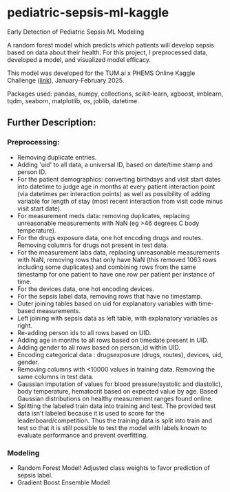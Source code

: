# pediatric-sepsis-ml-kaggle

Early Detection of Pediatric Sepsis ML Modeling

A random forest model which predicts which patients will develop sepsis based on data about their health. For this project, I preprocessed data, developed a model, and visualized model efficacy.

This model was developed for the TUM.ai x PHEMS Online Kaggle Challenge ([link](https://www.kaggle.com/competitions/phems-hackathon-early-sepsis-prediction/l)), January-February 2025.

Packages used: pandas, numpy, collections, scikit-learn, xgboost, imblearn, tqdm, seaborn, matplotlib, os, joblib, datetime.

## Further Description:
### Preprocessing:
* Removing duplicate entries.
* Adding 'uid' to all data, a universal ID, based on date/time stamp and person ID.
* For the patient demographics: converting birthdays and visit start dates into datetime to judge age in months at every patient interaction point (via datetimes per interaction points) as well as possibility of adding variable for length of stay (most recent interaction from visit code minus visit start date).
* For measurement meds data: removing duplicates, replacing unreasonable measurements with NaN (eg >46 degrees C body temperature).
* For the drugs exposure data, one hot encoding drugs and routes. Removing columns for drugs not present in test data.
* For the measurement labs data, replacing unreasonable measurements with NaN, removing rows that only have NaN (this removed 1063 rows including some duplicates) and combining rows from the same timestamp for one patient to have one row per patient per instance of time.
* For the devices data, one hot encoding devices.
* For the sepsis label data, removing rows that have no timestamp.
* Outer joining tables based on uid for explanatory variables with time-based measurements.
* Left joining with sepsis data as left table, with explanatory variables as right.
* Re-adding person ids to all rows based on UID.
* Adding age in months to all rows based on timedate present in UID.
* Adding gender to all rows based on person_id within UID.
* Encoding categorical data : drugsexposure (drugs, routes), devices, uid, gender.
* Removing columns with <10000 values in training data. Removing the same columns in test data.
* Gaussian imputation of values for blood pressure(systolic and diastolic), body temperature, hematocrit based on expected value by age. Based Gaussian distributions on healthy measurement ranges found online.
* Splitting the labeled train data into training and test. The provided test data isn't labeled because it is used to score for the leaderboard/competition. Thus the training data is split into train and test so that it is still possible to test the model with labels known to evaluate performance and prevent overfitting.

### Modeling
* Random Forest Model! Adjusted class weights to favor prediction of sepsis label.
* Gradient Boost Ensemble Model!
